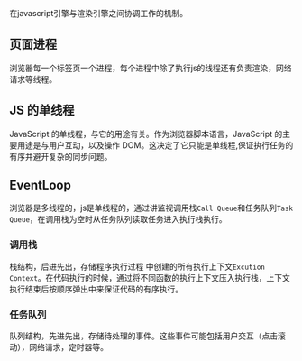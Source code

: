 在javascript引擎与渲染引擎之间协调工作的机制。

## 页面进程
浏览器每一个标签页一个进程，每个进程中除了执行js的线程还有负责渲染，网络请求等线程。

## JS 的单线程
JavaScript 的单线程，与它的用途有关。作为浏览器脚本语言，JavaScript 的主要用途是与用户互动，以及操作 DOM。这决定了它只能是单线程,保证执行任务的有序并避开复杂的同步问题。
 
## EventLoop
浏览器是多线程的，js是单线程的，通过讲监视调用栈`Call Queue`和任务队列`Task Queue`，在调用栈为空时从任务队列读取任务进入执行栈执行。

### 调用栈
栈结构，后进先出，存储程序执行过程 中创建的所有执行上下文`Excution Context`。在代码执行的时候，通过将不同函数的执行上下文压入执行栈，上下文执行结束后按顺序弹出中来保证代码的有序执行。

### 任务队列
队列结构，先进先出，存储待处理的事件。这些事件可能包括用户交互（点击滚动），网络请求，定时器等。
